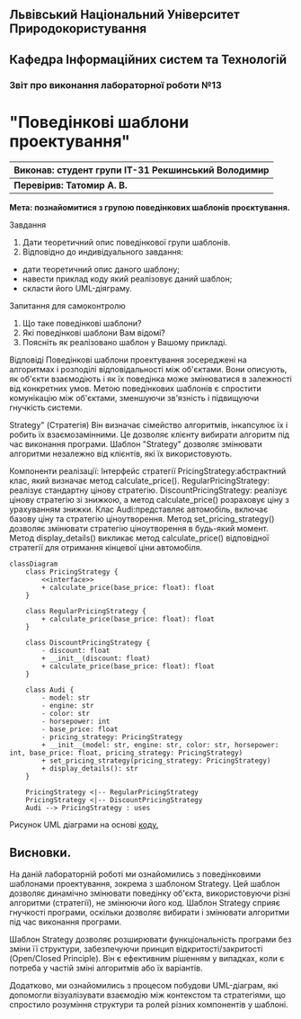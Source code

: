 ## Львівський Національний Університет Природокористування
## Кафедра Інформаційних систем та Технологій



### Звіт про виконання лабораторної роботи №13
# "Поведінкові шаблони проектування"



| Виконав: студент групи ІТ-31 Рекшинський Володимир |
|----------------------------------------------------|
| **Перевірив: Татомир А. В.**                       |




**Мета: познайомитися з групою поведінкових шаблонів проєктування.**


Завдання

1. Дати теоретичний опис поведінкової групи шаблонів.
2. Відповідно до индивідуального завдання:
- дати теоретичний опис даного шаблону;
- навести приклад коду який реалізовує даний шаблон;
- скласти його UML-діяграму.

Запитання для самоконтролю
1. Що таке поведінкові шаблони?
2. Які поведінкові шаблони Вам відомі?
3. Поясніть як реалізовано шаблон у Вашому прикладі.


Відповіді
Поведінкові шаблони проектування зосереджені на алгоритмах і розподілі відповідальності між об'єктами. Вони описують, як об'єкти взаємодіють і як їх поведінка може змінюватися в залежності від конкретних умов. Метою поведінкових шаблонів є спростити комунікацію між об'єктами, зменшуючи зв'язність і підвищуючи гнучкість системи.

Strategy" (Стратегія) Він визначає сімейство алгоритмів, інкапсулює їх і робить їх взаємозамінними. Це дозволяє клієнту вибирати алгоритм під час виконання програми. Шаблон "Strategy" дозволяє змінювати алгоритми незалежно від клієнтів, які їх використовують.

Компоненти реалізації:
Інтерфейс стратегії PricingStrategy:абстрактний клас, який визначає метод calculate_price(). 
RegularPricingStrategy: реалізує стандартну цінову стратегію.
DiscountPricingStrategy: реалізує цінову стратегію зі знижкою, а метод calculate_price() розраховує ціну з урахуванням знижки.
Клас Audi:представляє автомобіль, включає базову ціну та стратегію ціноутворення. 
Метод set_pricing_strategy() дозволяє змінювати стратегію ціноутворення в будь-який момент.
Метод display_details() викликає метод calculate_price() відповідної стратегії для отримання кінцевої ціни автомобіля.

```mermaid
classDiagram
    class PricingStrategy {
        <<interface>>
        + calculate_price(base_price: float): float
    }

    class RegularPricingStrategy {
        + calculate_price(base_price: float): float
    }

    class DiscountPricingStrategy {
        - discount: float
        + __init__(discount: float)
        + calculate_price(base_price: float): float
    }

    class Audi {
        - model: str
        - engine: str
        - color: str
        - horsepower: int
        - base_price: float
        - pricing_strategy: PricingStrategy
        + __init__(model: str, engine: str, color: str, horsepower: int, base_price: float, pricing_strategy: PricingStrategy)
        + set_pricing_strategy(pricing_strategy: PricingStrategy)
        + display_details(): str
    }

    PricingStrategy <|-- RegularPricingStrategy
    PricingStrategy <|-- DiscountPricingStrategy
    Audi --> PricingStrategy : uses
```
Рисунок UML діаграми на основі [коду.](./Strategy.py)

## Висновки. 
На даній лабораторній роботі ми ознайомились з поведінковими шаблонами проектування, зокрема з шаблоном Strategy. Цей шаблон дозволяє динамічно змінювати поведінку об'єкта, використовуючи різні алгоритми (стратегії), не змінюючи його код. Шаблон Strategy сприяє гнучкості програми, оскільки дозволяє вибирати і змінювати алгоритми під час виконання програми.

Шаблон Strategy дозволяє розширювати функціональність програми без зміни її структури, забезпечуючи принцип відкритості/закритості (Open/Closed Principle). Він є ефективним рішенням у випадках, коли є потреба у частій зміні алгоритмів або їх варіантів.

Додатково, ми ознайомились з процесом побудови UML-діаграм, які допомогли візуалізувати взаємодію між контекстом та стратегіями, що спростило розуміння структури та ролей різних компонентів у шаблоні.
